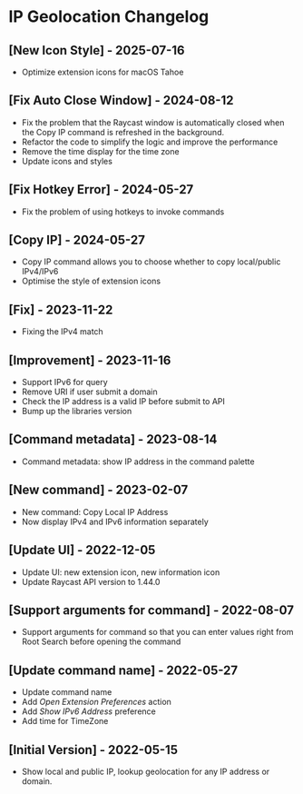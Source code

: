 # IP Geolocation Changelog

## [New Icon Style] - 2025-07-16

- Optimize extension icons for macOS Tahoe

## [Fix Auto Close Window] - 2024-08-12

- Fix the problem that the Raycast window is automatically closed when the Copy IP command is refreshed in the background.
- Refactor the code to simplify the logic and improve the performance
- Remove the time display for the time zone
- Update icons and styles

## [Fix Hotkey Error] - 2024-05-27

-  Fix the problem of using hotkeys to invoke commands

## [Copy IP] - 2024-05-27

- Copy IP command allows you to choose whether to copy local/public IPv4/IPv6
- Optimise the style of extension icons

## [Fix] - 2023-11-22

- Fixing the IPv4 match

## [Improvement] - 2023-11-16

- Support IPv6 for query
- Remove URI if user submit a domain
- Check the IP address is a valid IP before submit to API
- Bump up the libraries version

## [Command metadata] - 2023-08-14

- Command metadata: show IP address in the command palette

## [New command] - 2023-02-07

- New command: Copy Local IP Address
- Now display IPv4 and IPv6 information separately

## [Update UI] - 2022-12-05

- Update UI: new extension icon, new information icon
- Update Raycast API version to 1.44.0

## [Support arguments for command] - 2022-08-07

- Support arguments for command so that you can enter values right from Root Search before opening the command

## [Update command name] - 2022-05-27

- Update command name
- Add _Open Extension Preferences_ action
- Add _Show IPv6 Address_ preference
- Add time for TimeZone

## [Initial Version] - 2022-05-15

- Show local and public IP, lookup geolocation for any IP address or domain.
